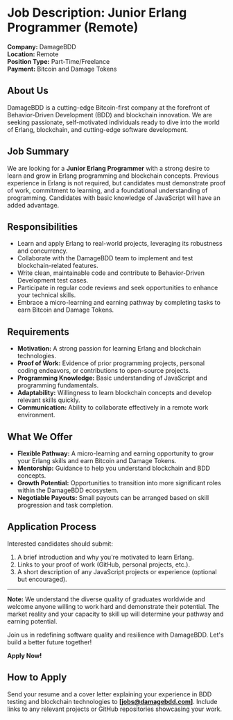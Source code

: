# Job Description: Junior Erlang Programmer (Remote)

**Company:** DamageBDD  
**Location:** Remote  
**Position Type:** Part-Time/Freelance  
**Payment:** Bitcoin and Damage Tokens  

## About Us  
DamageBDD is a cutting-edge Bitcoin-first company at the forefront of Behavior-Driven Development (BDD) and blockchain innovation. We are seeking passionate, self-motivated individuals ready to dive into the world of Erlang, blockchain, and cutting-edge software development.

## Job Summary  
We are looking for a **Junior Erlang Programmer** with a strong desire to learn and grow in Erlang programming and blockchain concepts. Previous experience in Erlang is not required, but candidates must demonstrate proof of work, commitment to learning, and a foundational understanding of programming. Candidates with basic knowledge of JavaScript will have an added advantage.

## Responsibilities  
- Learn and apply Erlang to real-world projects, leveraging its robustness and concurrency.  
- Collaborate with the DamageBDD team to implement and test blockchain-related features.  
- Write clean, maintainable code and contribute to Behavior-Driven Development test cases.  
- Participate in regular code reviews and seek opportunities to enhance your technical skills.  
- Embrace a micro-learning and earning pathway by completing tasks to earn Bitcoin and Damage Tokens.  

## Requirements  
- **Motivation:** A strong passion for learning Erlang and blockchain technologies.  
- **Proof of Work:** Evidence of prior programming projects, personal coding endeavors, or contributions to open-source projects.  
- **Programming Knowledge:** Basic understanding of JavaScript and programming fundamentals.  
- **Adaptability:** Willingness to learn blockchain concepts and develop relevant skills quickly.  
- **Communication:** Ability to collaborate effectively in a remote work environment.  

## What We Offer  
- **Flexible Pathway:** A micro-learning and earning opportunity to grow your Erlang skills and earn Bitcoin and Damage Tokens.  
- **Mentorship:** Guidance to help you understand blockchain and BDD concepts.  
- **Growth Potential:** Opportunities to transition into more significant roles within the DamageBDD ecosystem.  
- **Negotiable Payouts:** Small payouts can be arranged based on skill progression and task completion.  

## Application Process  
Interested candidates should submit:  
1. A brief introduction and why you're motivated to learn Erlang.  
2. Links to your proof of work (GitHub, personal projects, etc.).  
3. A short description of any JavaScript projects or experience (optional but encouraged).  

---

**Note:** We understand the diverse quality of graduates worldwide and welcome anyone willing to work hard and demonstrate their potential. The market reality and your capacity to skill up will determine your pathway and earning potential.  

Join us in redefining software quality and resilience with DamageBDD. Let's build a better future together!  

**Apply Now!**

## How to Apply

Send your resume and a cover letter explaining your experience in BDD testing and blockchain technologies to **[jobs@damagebdd.com]**. Include links to any relevant projects or GitHub repositories showcasing your work.
